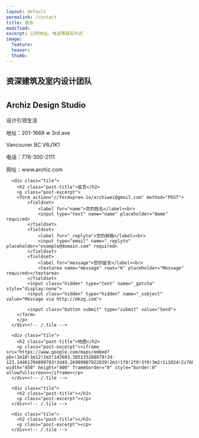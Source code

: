 ```yaml
---
layout: default
permalink: /contact
title: 联系
modified:
excerpt: 公司地址，电话等联系方式
image:
  feature:
  teaser:
  thumb:
---
```


<div class="page-lead" style="background-image:url(/images/wood-texture-1600x800.jpg)">
  <div class="wrap page-lead-content">
    <h2>资深建筑及室内设计团队</h2>
  </div><!-- /.page-lead-content -->
</div><!-- /.page-lead -->

<div id="page-wrapper">
      <!--[if lt IE 9]><div class="upgrade notice-warning"><strong>Your browser is quite old!</strong> Why not <a href="http://whatbrowser.org/">upgrade to a newer one</a> to better enjoy this site?</div><![endif]-->

<div id="main" role="main">
  <div class="wrap">
    <div class="page-title">
    <h1></h1>
    </div>

<div class="archive-wrap">
  <div class="page-content">
      <div class="tile">
        <h2 class="post-title">Archiz Design Studio</h2>
        <p class="post-excerpt">
        设计引领生活
        </p>
        <p class="post-excerpt">
        地址：201-1669 w 3rd ave
        </p>
        <p class="post-excerpt">
        Vancouver BC V6J1K1
        </p>
        <p class="post-excerpt">
        电话：778-300-2111
        </p>
        <p class="post-excerpt">
        网址：www.archiz.com
        </p>
      </div><!-- /.tile -->

      <div class="tile">
        <h2 class="post-title">留言</h2>
        <p class="post-excerpt">
        <form action="//formspree.io/archiwei@gmail.com" method="POST">
            <fieldset>
                <label for="name">您的姓名</label><br>
                <input type="text" name="name" placeholder="Name" required>
            </fieldset>
            <fieldset>
                <label for="_replyto">您的邮箱</label><br>
                <input type="email" name="_replyto" placeholder="example@domain.com" required>
            </fieldset>
            <fieldset>
                <label for="message">您的留言</label><br>
                <textarea name="message" rows="6" placeholder="Message" required></textarea>
            </fieldset>
            <input class="hidden" type="text" name="_gotcha" style="display:none">
            <input class="hidden" type="hidden" name="_subject" value="Message via http://mkzg.com">

            <input class="button submit" type="submit" value="Send">
        </form>
        </p>
      </div><!-- /.tile -->

      <div class="tile">
        <h2 class="post-title">地图</h2>
        <p class="post-excerpt"><iframe src="https://www.google.com/maps/embed?pb=!1m18!1m12!1m3!1d2603.385133288879!2d-123.14461704899783!3d49.26909907922839!2m3!1f0!2f0!3f0!3m2!1i1024!2i768!4f13.1!3m3!1m2!1s0x548673c90ab80f8f%3A0x7c1467a2b7fa2a2e!2s1669+W+3rd+Ave%2C+Vancouver%2C+BC+V6J+1K1!5e0!3m2!1sen!2sca!4v1484296699992" width="450" height="400" frameborder="0" style="border:0" allowfullscreen></iframe></p>
      </div><!-- /.tile -->

      <div class="tile">
        <h2 class="post-title"></h2>
        <p class="post-excerpt"></p>
      </div><!-- /.tile -->

      <div class="tile">
        <h2 class="post-title"></h2>
        <p class="post-excerpt"></p>
      </div><!-- /.tile -->

  </div><!-- /.page-content -->
</div><!-- /.archive-wrap -->
</div><!-- /wrap -->
</div><!-- /main -->
</div> <!-- /page-wrapper -->
